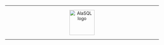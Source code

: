 


----
<p align="middle">
<a href="http://alasql.org"><img src="https://cloud.githubusercontent.com/assets/1063454/14003947/d6e7b7be-f156-11e5-8a25-71c785031a5f.png" alt="AlaSQL logo" width="82" height="82"/></a></p>


----